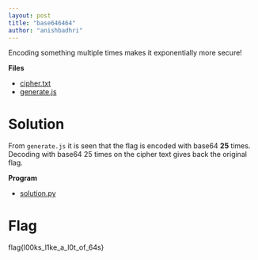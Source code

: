 ```yaml
---
layout: post
title: "base646464"
author: "anishbadhri"
---
```


Encoding something multiple times makes it exponentially more secure!

**Files**
- [cipher.txt]({{site.baseurl}}/assets/base646464/cipher.txt)
- [generate.js]({{site.baseurl}}/assets/base646464/generate.js)

# Solution

From `generate.js` it is seen that the flag is encoded with base64 **25** times. Decoding with base64 25 times on the cipher text gives back the original flag.

**Program**
- [solution.py]({{site.baseurl}}/assets/base646464/solution.py)

# Flag
flag{l00ks_l1ke_a_l0t_of_64s}
